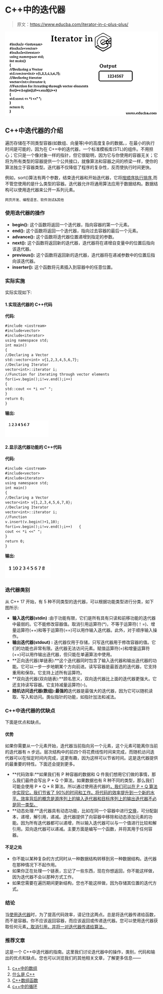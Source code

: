 # C++中的迭代器

> 原文：<https://www.educba.com/iterator-in-c-plus-plus/>

![Iterator in C++](img/6ed586c0f4819be1c38bdba80471dab7.png)



## C++中迭代器的介绍

遍历存储在不同类型容器(如数组、向量等)中的高度复杂的数据。，在最小的执行时间是可能的，因为在 C++中的迭代器，一个标准模板库(STL)的组件。不用担心；它只是一个像对象一样的指针，但它很聪明，因为它与你使用的容器无关；它将为所有类型的容器提供一个公共接口，就像算法和容器之间的桥梁一样，使你的算法独立于容器类型。迭代器不仅降低了程序的复杂性，反而使执行时间更快。

例如，sort()算法有两个参数，结束迭代器和开始迭代器，它将[按顺序执行排序](https://www.educba.com/sorting-in-c-plus-plus/),而不管您使用的是什么类型的容器。迭代器允许将通用算法应用于数据结构。数据结构可以使用迭代器来公开一系列元素。

<small>网页开发、编程语言、软件测试&其他</small>

### 使用迭代器的操作

*   **begin():** 这个函数将返回一个迭代器，指向容器的第一个元素。
*   **end():** 这个函数将返回一个迭代器，指向过去容器的最后一个元素。
*   **advance():** 这个函数将迭代器位置递增到指定的参数。
*   **next():** 这个函数将返回新的迭代器，迭代器将在递增自变量中的位置后指向该迭代器。
*   **previous():** 这个函数将返回新的迭代器，迭代器将在递减参数中的位置后指向该迭代器。
*   **inserter():** 这个函数将元素插入到容器中的任意位置。

### 实际实施

实际实现如下:

#### 1.实现迭代器的 C++代码

**代码:**

```
#include <iostream>
#include<vector>
#include<iterator>
using namespace std;
int main()
{
//Declaring a Vector
std::vector<int> v{1,2,3,4,5,6,7};
//Declaring Iterator
vector<int>::iterator i;
//Function for iterating through vector elements
for(i=v.begin();i!=v.end();i++)
{
std::cout << *i <<" ";
}
return 0;
}
```

**输出:**

![output 1 ( interator in C++)](img/385cad230c328988bee80619a6c044dc.png)



#### 2.显示迭代器功能的 C++代码

**代码:**

```
#include <iostream>
#include<vector>
#include<iterator>
using namespace std;
int main()
{
//Declaring a Vector
vector<int> v{1,2,3,4,5,6,7,8};
//Declaring Iterator
vector<int>::iterator i;
//Function
v.insert(v.begin()+1,10);
for(i=v.begin();i!=v.end();i++)   {
cout << *i <<" ";
}
return 0;
}
```

**输出:**

![output 2 (iterator in C++)](img/6eaea1425cfbb1ba51e2ea211691782a.png)



### 迭代器类别

从 C++ 17 开始，有 5 种不同类型的迭代器，可以根据功能类型进行分类，如下图所示:

*   **输入迭代器(stdin)** :由于功能有限，它们是所有具有只读和前移功能的迭代器中最弱的。它不能修改容器值。取消引用运算符(*)，不等于运算符(！=)、增量运算符(++)和等于运算符(==)可以用作输入迭代器。此外，对于顺序输入操作。
*   **输出迭代器(stdout)** **:** 迭代器仅用于存储，只写迭代器用于修改容器的值。它们的功能也非常有限。迭代器无法访问元素。赋值运算符(=)和增量运算符(++)可以用作输出迭代器，但只能在单遍算法中使用。
*   **正向迭代器(单链表):**这个迭代器同时包含了输入迭代器和输出迭代器的功能。它可以一步一步地朝某个方向前进。读写容器是最首选的迭代器，它支持重用和保存。它支持上述所有运算符。
*   **双向迭代器(双向链表):**顾名思义，双向迭代器比上面的迭代器更强大。它还支持读写容器。它支持减量运算符(–)。
*   **随机访问迭代器(数组):最强的**迭代器是最强大的迭代器，因为它可以随机读取、写入和访问。类似指针的功能，如指针加法和减法。

### C++中迭代器的优缺点

下面是优点和缺点。

#### 优势

如果你需要从一个元素开始，迭代器当前指向另一个元素，这个元素可能离你当前的迭代器有 n 步远。层次结构中的前四个将花费线性时间来完成，而随机访问迭代器可以在恒定时间内完成，这更有趣，因为这样可以节省时间。这是迭代器提供的最重要的特性。下面还会提到更多。

*   **代码效率:**如果我们有 P 种容器的数据和 Q 件我们想用它们做的事情，那么我们最终会写出 P * Q 个算法。如果数据也有 R 种不同的类型，那么我们可能会使用 P * Q * R 算法。所以通过使用迭代器的[，我们可以在 P + Q 算法中实现它。我们节省了 90%的时间和工作。将代码的效率提升到一个新的水平。效率背后的概念是源序列上的输入迭代器和目标序列上的输出迭代器不必是同一类型。](https://www.educba.com/iterator-in-java/)
*   **动态处理:**迭代器具有动态功能，比如在同一个容器中进行[交换](https://www.educba.com/swapping-in-c-plus-plus/)，可分配副本，递增，解引用，递减。迭代器提供了向容器中移除和动态添加元素的功能。因为所有迭代器都可以递增，所以输入迭代器可以与一个值进行比较和解引用。双向迭代器可以递减。主要方面是编写一个函数，并将其用于任何容器。

#### 不足之处

*   你不能以某种复杂的方式同时从一种数据结构转移到另一种数据结构。迭代器在那种情况下不起作用。
*   如果你正在处理一个链表，忘记了一些东西，现在你想返回，你不能这样做，因为迭代器不会以那种方式工作。
*   如果您需要在遍历期间更新结构，您也不能这样做，因为存储其位置的迭代方式。

### 结论

当[使用迭代器](https://www.educba.com/iterators-in-c-sharp/)时，为了提高代码效率，请记住这两点。总是将迭代器传递给函数，而不是容器。你不应该返回容器，而应该返回或传递迭代器。您可以使用迭代器获取任何元素[，取消引用，并将一对迭代器传递给算法。](https://www.educba.com/iterators-in-python/)

### 推荐文章

这是一个 C++中迭代器的指南。这里我们讨论迭代器中的操作，类别，代码和输出的优点和缺点。您也可以浏览我们的其他相关文章，了解更多信息——

1.  [c++中的数组](https://www.educba.com/arrays-in-c-plus-plus/)
2.  [什么是 C++](https://www.educba.com/what-is-c-plus-plus/)
3.  [C++数组函数](https://www.educba.com/c-plus-plus-array-functions/)
4.  [c++中的循环](https://www.educba.com/loops-in-c-plus-plus/)






